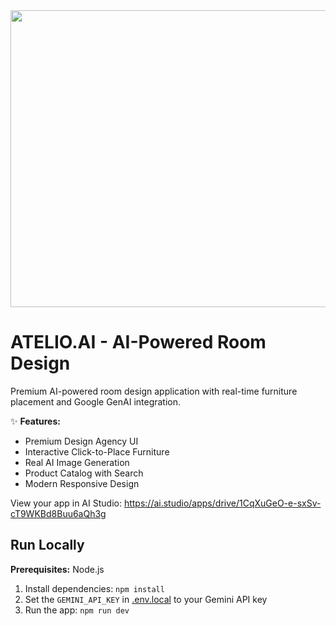 <div align="center">
<img width="1200" height="475" alt="GHBanner" src="https://github.com/user-attachments/assets/0aa67016-6eaf-458a-adb2-6e31a0763ed6" />
</div>

# ATELIO.AI - AI-Powered Room Design

Premium AI-powered room design application with real-time furniture placement and Google GenAI integration.

✨ **Features:**
- Premium Design Agency UI
- Interactive Click-to-Place Furniture
- Real AI Image Generation
- Product Catalog with Search
- Modern Responsive Design

View your app in AI Studio: https://ai.studio/apps/drive/1CqXuGeO-e-sxSv-cT9WKBd8Buu6aQh3g

## Run Locally

**Prerequisites:**  Node.js


1. Install dependencies:
   `npm install`
2. Set the `GEMINI_API_KEY` in [.env.local](.env.local) to your Gemini API key
3. Run the app:
   `npm run dev`
